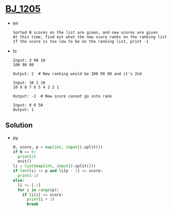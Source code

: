 # [BJ_1205](https://acmicpc.net/problem/1205)

* en

  ```en
  Sorted N scores on the list are given, and new scores are given
  At this time, find out what the new score ranks on the ranking list
  If the score is too low to be on the ranking list, print -1
  ```

* tc

  ```tc
  Input: 3 90 10
  100 90 80

  Output: 2  # New ranking would be 100 90 90 and it's 2nd

  Input: 10 1 10
  10 9 8 7 6 5 4 3 2 1

  Output: -1  # New score cannot go into rank

  Input: 0 0 50
  Output: 1
  ```

## Solution

* py

  ```py
  N, score, p = map(int, input().split())
  if N == 0:
    print(1)
    exit()
  li = list(map(int, input().split()))
  if len(li) >= p and li[p - 1] >= score:
    print(-1)
  else:
    li += [-1]
    for i in range(p):
      if li[i] <= score:
        print(i + 1)
        break
  ```
